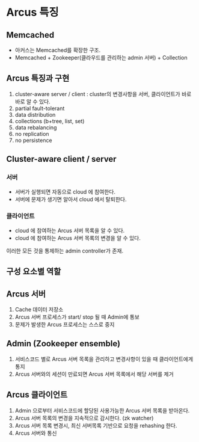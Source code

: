 # Arcus 특징

## Memcached

* 아커스는 Memcached를 확장한 구조.
* Memcached + Zookeeper(클라우드를 관리하는 admin 서버) + Collection

## Arcus 특징과 구현

1. cluster-aware server / client : cluster의 변경사항을 서버, 클라이언트가 바로바로 알 수 있다.
2. partial fault-tolerant
3. data distribution
4. collections (b+tree, list, set)
5. data rebalancing
6. no replication
7. no persistence

## Cluster-aware client / server

### 서버

* 서버가 실행되면 자동으로 cloud 에 참여한다.
* 서버에 문제가 생기면 알아서 cloud 에서 탈퇴한다.

### 클라이언트

* cloud 에 참여하는 Arcus 서버 목록을 알 수 있다.
* cloud 에 참여하는 Arcus 서버 목록의 변경을 알 수 있다.

이러한 모든 것을 통제하는 admin controller가 존재.

## 구성 요소별 역할

## Arcus 서버

1. Cache 데이터 저장소
2. Arcus 서버 프로세스가 start/ stop 될 때 Admin에 통보
3. 문제가 발생한 Arcus 프로세스는 스스로 중지

## Admin (Zookeeper ensemble)

1. 서비스코드 별로 Arcus 서버 목록을 관리하고 변경사항이 있을 때 클라이언트에게 통지
2. Arcus 서버와의 세션이 만료되면 Arcus 서버 목록에서 해당 서버를 제거

## Arcus 클라이언트

1. Admin 으로부터 서비스코드에 할당된 사용가능한 Arcus 서버 목록을 받아온다.
2. Arcus 서버 목록의 변경을 지속적으로 감시한다. (zk watcher)
3. Arcus 서버 목록 변경시, 최신 서버목록 기반으로 요청을 rehashing 한다.
4. Arcus 서버와 통신

